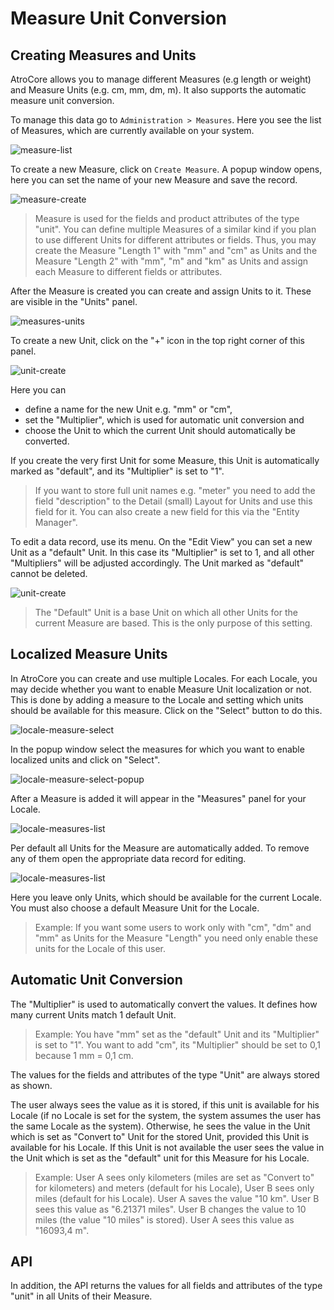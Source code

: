 # Measure Unit Conversion
 
## Creating Measures and Units
 
AtroCore allows you to manage different Measures (e.g length or weight) and Measure Units (e.g. cm, mm, dm, m). It also supports the automatic measure unit conversion.
 
To manage this data go to `Administration > Measures`. Here you see the list of Measures, which are currently available on your system.
 
![measure-list](./_assets/measure-unit-conversion/measure-list.png)
 
To create a new Measure, click on `Create Measure`. A popup window opens, here you can set the name of your new Measure and save the record.
 
![measure-create](./_assets/measure-unit-conversion/measure-create.png)
 
> Measure is used for the fields and product attributes of the type "unit". You can define multiple Measures of a similar kind if you plan to use different Units for different attributes or fields. Thus, you may create the Measure "Length 1" with "mm" and "cm" as Units and the Measure "Length 2" with "mm", "m" and "km" as Units and assign each Measure to different fields or attributes.
 
After the Measure is created you can create and assign Units to it. These are visible in the "Units" panel.
 
![measures-units](./_assets/measure-unit-conversion/measures-units.png)
 
To create a new Unit, click on the "+" icon in the top right corner of this panel.
 
![unit-create](./_assets/measure-unit-conversion/unit-create.png)
 
Here you can
- define a name for the new Unit e.g. "mm" or "cm",
- set the "Multiplier", which is used for automatic unit conversion and
- choose the Unit to which the current Unit should automatically be converted.
 
If you create the very first Unit for some Measure, this Unit is automatically marked as "default", and its "Multiplier" is set to "1".
 
> If you want to store full unit names e.g. "meter" you need to add the field "description" to the Detail (small) Layout for Units and use this field for it. You can also create a new field for this via the "Entity Manager".
 
To edit a data record, use its menu. On the "Edit View" you can set a new Unit as a "default" Unit. In this case its "Multiplier" is set to 1, and all other "Multipliers" will be adjusted accordingly. The Unit marked as "default" cannot be deleted.
 
![unit-create](./_assets/measure-unit-conversion/unit-edit.png)
 
> The "Default" Unit is a base Unit on which all other Units for the current Measure are based. This is the only purpose of this setting.
 
## Localized Measure Units
In AtroCore you can create and use multiple Locales. For each Locale, you may decide whether you want to enable Measure Unit localization or not. This is done by adding a measure to the Locale and setting which units should be available for this measure. Click on the "Select" button to do this.
 
![locale-measure-select](./_assets/measure-unit-conversion/locale-measure-select.png)
 
In the popup window select the measures for which you want to enable localized units and click on "Select".
 
![locale-measure-select-popup](./_assets/measure-unit-conversion/locale-measure-select-popup.png)
 
After a Measure is added it will appear in the "Measures" panel for your Locale.
 
![locale-measures-list](./_assets/measure-unit-conversion/locale-measures-list.png)
 
Per default all Units for the Measure are automatically added. To remove any of them open the appropriate data record for editing.
 
![locale-measures-list](./_assets/measure-unit-conversion/locale-measures-edit.png)
 
Here you leave only Units, which should be available for the current Locale. You must also choose a default Measure Unit for the Locale.
 
> Example: If you want some users to work only with "cm", "dm" and "mm" as Units for the Measure "Length" you need only enable these units for the Locale of this user.
 
## Automatic Unit Conversion
 
The "Multiplier" is used to automatically convert the values. It defines how many current Units match 1 default Unit.
 
> Example: You have "mm" set as the "default" Unit and its "Multiplier" is set to "1". You want to add "cm", its "Multiplier" should be set to 0,1 because 1 mm = 0,1 cm.
 
The values for the fields and attributes of the type "Unit" are always stored as shown.
 
The user always sees the value as it is stored, if this unit is available for his Locale (if no Locale is set for the system, the system assumes the user has the same Locale as the system). Otherwise, he sees the value in the Unit which is set as "Convert to" Unit for the stored Unit, provided this Unit is available for his Locale. If this Unit is not available the user sees the value in the Unit which is set as the "default" unit for this Measure for his Locale.
 
> Example: User A sees only kilometers (miles are set as "Convert to" for kilometers) and meters (default for his Locale), User B sees only miles (default for his Locale). User A saves the value "10 km". User B sees this value as "6.21371 miles". User B changes the value to 10 miles (the value "10 miles" is stored). User A sees this value as "16093,4 m".
 
## API
 
In addition, the API returns the values for all fields and attributes of the type "unit" in all Units of their Measure.